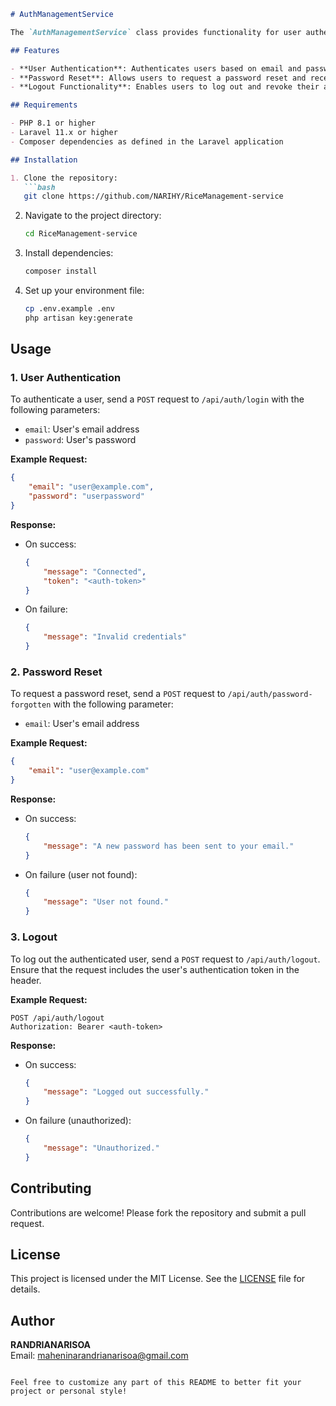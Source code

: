 ```markdown
# AuthManagementService

The `AuthManagementService` class provides functionality for user authentication, password resets, and user logout in a Laravel application. This service handles the login process, allows users to request password resets, and facilitates secure logout operations.

## Features

- **User Authentication**: Authenticates users based on email and password.
- **Password Reset**: Allows users to request a password reset and receive a new password via email.
- **Logout Functionality**: Enables users to log out and revoke their authentication tokens.

## Requirements

- PHP 8.1 or higher
- Laravel 11.x or higher
- Composer dependencies as defined in the Laravel application

## Installation

1. Clone the repository:
   ```bash
   git clone https://github.com/NARIHY/RiceManagement-service
   ```

2. Navigate to the project directory:
   ```bash
   cd RiceManagement-service
   ```

3. Install dependencies:
   ```bash
   composer install
   ```

4. Set up your environment file:
   ```bash
   cp .env.example .env
   php artisan key:generate
   ```

## Usage

### 1. User Authentication

To authenticate a user, send a `POST` request to `/api/auth/login` with the following parameters:

- `email`: User's email address
- `password`: User's password

**Example Request:**

```json
{
    "email": "user@example.com",
    "password": "userpassword"
}
```

**Response:**

- On success:
  ```json
  {
      "message": "Connected",
      "token": "<auth-token>"
  }
  ```

- On failure:
  ```json
  {
      "message": "Invalid credentials"
  }
  ```

### 2. Password Reset

To request a password reset, send a `POST` request to `/api/auth/password-forgotten` with the following parameter:

- `email`: User's email address

**Example Request:**

```json
{
    "email": "user@example.com"
}
```

**Response:**

- On success:
  ```json
  {
      "message": "A new password has been sent to your email."
  }
  ```

- On failure (user not found):
  ```json
  {
      "message": "User not found."
  }
  ```

### 3. Logout

To log out the authenticated user, send a `POST` request to `/api/auth/logout`. Ensure that the request includes the user's authentication token in the header.

**Example Request:**

```http
POST /api/auth/logout
Authorization: Bearer <auth-token>
```

**Response:**

- On success:
  ```json
  {
      "message": "Logged out successfully."
  }
  ```

- On failure (unauthorized):
  ```json
  {
      "message": "Unauthorized."
  }
  ```

## Contributing

Contributions are welcome! Please fork the repository and submit a pull request.

## License

This project is licensed under the MIT License. See the [LICENSE](LICENSE) file for details.

## Author

**RANDRIANARISOA**  
Email: [maheninarandrianarisoa@gmail.com](mailto:maheninarandrianarisoa@gmail.com)
```

Feel free to customize any part of this README to better fit your project or personal style!
